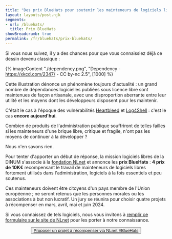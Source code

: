 ```yaml
---
title: "Des prix BlueHats pour soutenir les mainteneurs de logiciels libres"
layout: layouts/post.njk
segments:
- url: /bluehats/
  title: Prix BlueHats
showBreadcrumb: true
permalink: /fr/bluehats/prix-bluehats/
---
```


Si vous nous suivez, il y a des chances pour que vous connaissiez déjà
ce dessin devenu classique :

{% imageContent "./dependency.png", "Dependency - https://xkcd.com/2347/ - CC by-nc 2.5", [1000] %}

Cette illustration dénonce un phénomène toujours d'actualité : un
grand nombre de dépendances logicielles publiées sous licence libre
sont maintenues de façon artisanale, avec une disproportion aberrante
entre leur utilité et les moyens dont les développeurs disposent pour
les maintenir.

C'était le cas à l'époque des vulnérabilités
[Heartbleed](https://fr.wikipedia.org/wiki/Heartbleed) et
[Log4Shell](https://fr.wikipedia.org/wiki/Log4Shell) : c'est le cas
**encore aujourd'hui**.

Combien de produits de l'administration publique souffriront de telles
failles si les mainteneurs d'une brique libre, critique et fragile,
n'ont pas les moyens de continuer à la développer ?

Nous n'en savons rien.

Pour tenter d'apporter un début de réponse, la mission logiciels
libres de la DINUM s'associe à la [fondation NLnet](https://nlnet.nl/)
et annonce les **prix BlueHats** : **4 prix de 10K€** recompensant le
travail de mainteneurs de logiciels libres fortement utilisés dans
l'administration, logiciels à la fois essentiels et peu soutenus.

Ces mainteneurs doivent être citoyens d'un pays membre de l'Union
européenne ; ne seront retenus que les personnes morales ou les
associations à but non lucratif. Un jury se réunira pour choisir
quatre projets à récompenser en mars, avril, mai et juin 2024.

Si vous connaissez de tels logiciels, nous vous invitons à [remplir ce
formulaire sur le site de NLnet](https://nlnet.nl/bluehatsprize/2024/)
pour les porter à notre connaissance.

<p>
  <center>
    <button class="fr-btn fr-btn--secondary">
      <a title="Proposer un projet à récompenser via NLnet #BlueHats" href="https://nlnet.nl/bluehatsprize/2024/">Proposer un projet à récompenser via NLnet #BlueHats</a>
    </button>
  </center>
</p>

